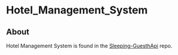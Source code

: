 # Hotel_Management_System

## About
Hotel Management System is found in the [Sleeping-GuesthApi](https://github.com/josephkb87/Sleeping-GuesthApi) repo.
